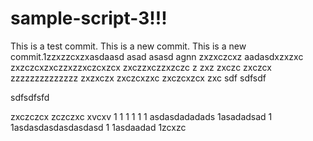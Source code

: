 # sample-script-3!!!

This is a test commit.
This is a new commit.
This is a new commit.1zzxzzcxzxasdaasd
asad
asasd
agnn
zxzxczcxz
aadasdxzxzxc
zxzczcxzxczzxzzxczcxzcx
zxczzxczzxzczc
z
zxz
zxczc
zxczcx
zzzzzzzzzzzzzz
zxzxczx
zxczcxzxc
zxczcxzcx
zxc
sdf
sdfsdf

sdfsdfsfd

zxczczcx
zczczxc
xvcxv
1
1
1
1
1
1
asdasdadadads
1asadadsad
1
1asdasdasdasdasdasd
1
1asdaadad
1zcxzc
